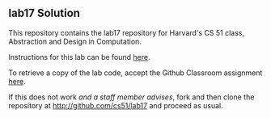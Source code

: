 
## lab17 Solution




This repository contains the lab17 repository for Harvard's
CS 51 class, Abstraction and Design in Computation.

Instructions for this lab can be found
[here](http://cs51.io/labs/lab17).

To retrieve a copy of the lab code, accept the Github Classroom
assignment [here](http://url.cs51.io/lab17).

If this does not work _and a staff member advises_, fork and then
clone the repository at 
<http://github.com/cs51/lab17> and proceed as usual.

